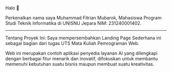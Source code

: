 Halo 👋

Perkenalkan nama saya Muhammad Fitrian Mubarok,
Mahasiswa Program Studi Teknik Informatika di UNISNU Jepara
NIM: 231240001402.

-------------------------------------------------------------

Tentang Proyek Ini:
Saya mempersembahkan Landing Page Sederhana ini sebagai bagian dari tugas UTS Mata Kuliah Pemrograman Web.

Web ini merupakan contoh aplikasi penyedia layanan AI yang dilengkapi dengan berbagai fitur menarik dan inovatif, difokuskan untuk membantu memenuhi kebutuhan suatu bisnis maupun membuat suatu kreativitas.
